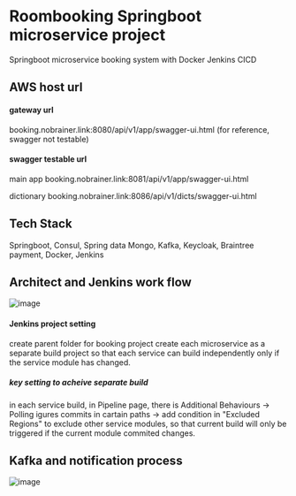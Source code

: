 # Roombooking Springboot microservice project
Springboot microservice booking system with Docker Jenkins CICD
## AWS host url
#### gateway url
booking.nobrainer.link:8080/api/v1/app/swagger-ui.html (for reference, swagger not testable)
#### swagger testable url
main app booking.nobrainer.link:8081/api/v1/app/swagger-ui.html 

dictionary booking.nobrainer.link:8086/api/v1/dicts/swagger-ui.html 
## Tech Stack
Springboot, Consul, Spring data Mongo, Kafka, Keycloak, Braintree payment, Docker, Jenkins
## Architect and Jenkins work flow
![image](https://user-images.githubusercontent.com/32782723/135623205-b19740b4-1a7c-4f47-8ada-efad04c1f1dd.png)

#### Jenkins project setting
create parent folder for booking project
create each microservice as a separate build project so that each service can build independently only if the service module has changed.
##### key setting to acheive separate build
in each service build, in Pipeline page, there is Additional Behaviours -> Polling igures commits in cartain paths -> add condition in "Excluded Regions" to exclude other service modules, so that current build will only be triggered if the current module commited changes.

## Kafka and notification process
![image](https://user-images.githubusercontent.com/32782723/135376850-8e6ff356-5431-41ea-82e8-4b5537de8bb7.png)

